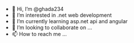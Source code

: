 - 👋 Hi, I’m @ghada234
- 👀 I’m interested in .net web development
- 🌱 I’m currently learning asp.net api and angular
- 💞️ I’m looking to collaborate on ...
- 📫 How to reach me ...

<!---
ghada234/ghada234 is a ✨ special ✨ repository because its `README.md` (this file) appears on your GitHub profile.
You can click the Preview link to take a look at your changes.
--->
